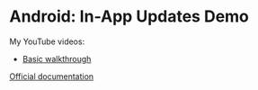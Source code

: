 # Android: In-App Updates Demo

My YouTube videos:
- [Basic walkthrough](https://www.youtube.com/watch?v=tzDHLqO2RHU)

[Official documentation](https://developer.android.com/guide/playcore/in-app-updates)
